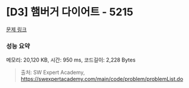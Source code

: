 # [D3] 햄버거 다이어트 - 5215 

[문제 링크](https://swexpertacademy.com/main/code/problem/problemDetail.do?contestProbId=AWT-lPB6dHUDFAVT) 

### 성능 요약

메모리: 20,120 KB, 시간: 950 ms, 코드길이: 2,228 Bytes



> 출처: SW Expert Academy, https://swexpertacademy.com/main/code/problem/problemList.do
